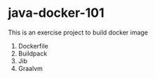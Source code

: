 # java-docker-101

This is an exercise project to build docker image 

1. Dockerfile
2. Buildpack
3. Jib
4. Graalvm

